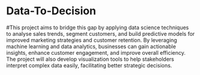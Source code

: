 # Data-To-Decision
#This project aims to bridge this gap by applying 
data science techniques to analyse sales trends, segment customers, and 
build predictive models for improved marketing strategies and customer 
retention. By leveraging machine learning and data analytics, businesses 
can gain actionable insights, enhance customer engagement, and improve 
overall efficiency. The project will also develop visualization tools to help 
stakeholders interpret complex data easily, facilitating better strategic 
decisions.
